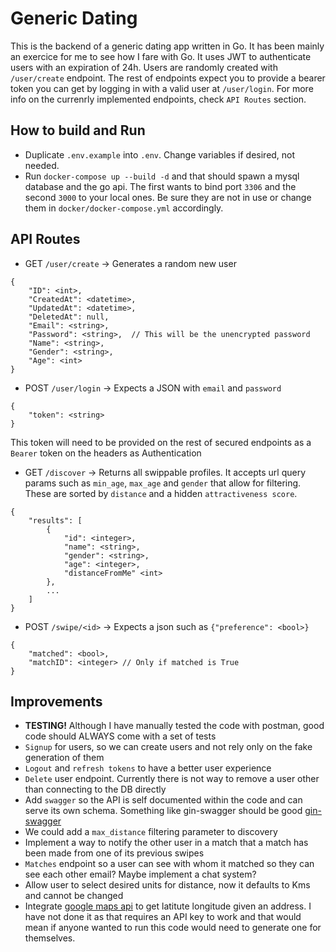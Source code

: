# Generic Dating
This is the backend of a generic dating app written in Go. It has been mainly an exercice for me to see how I fare with Go. It uses JWT to authenticate users with an expiration of 24h. Users are randomly created with `/user/create` endpoint.
The rest of endpoints expect you to provide a bearer token you can get by logging in with a valid user at `/user/login`.
For more info on the currenrly implemented endpoints, check `API Routes` section.


## How to build and Run
- Duplicate `.env.example` into `.env`. Change variables if desired, not needed.
- Run `docker-compose up --build -d` and that should spawn a mysql database and the go api. The first wants to bind port `3306` and the second `3000` to your local ones. Be sure they are not in use or change them in `docker/docker-compose.yml` accordingly.


## API Routes

* GET `/user/create` -> Generates a random new user
```
{
	"ID": <int>,
	"CreatedAt": <datetime>,
	"UpdatedAt": <datetime>,
	"DeletedAt": null,
	"Email": <string>,
	"Password": <string>,  // This will be the unencrypted password
	"Name": <string>,
	"Gender": <string>,
	"Age": <int>
}
```

* POST `/user/login` -> Expects a JSON with `email` and `password`
```
{
    "token": <string>
}
```
This token will need to be provided on the rest of secured endpoints as a `Bearer` token on the headers as Authentication

* GET `/discover` -> Returns all swippable profiles. It accepts url query params such as `min_age`, `max_age` and `gender` that allow for filtering. These are sorted by `distance` and a hidden `attractiveness score`.
```
{
    "results": [
        {
            "id": <integer>,
            "name": <string>,
            "gender": <string>,
            "age": <integer>,
            "distanceFromMe" <int>
        },
        ...
    ]
}
```

* POST `/swipe/<id>` -> Expects a json such as `{"preference": <bool>}`
```
{
    "matched": <bool>,
    "matchID": <integer> // Only if matched is True
}
```

## Improvements

- **TESTING!** Although I have manually tested the code with postman, good code should ALWAYS come with a set of tests
- `Signup` for users, so we can create users and not rely only on the fake generation of them
- `Logout` and `refresh tokens` to have a better user experience
- `Delete` user endpoint. Currently there is not way to remove a user other than connecting to the DB directly
- Add `swagger` so the API is self documented within the code and can serve its own schema. Something like gin-swagger should be good [gin-swagger](https://github.com/swaggo/gin-swagger)
- We could add a `max_distance` filtering parameter to discovery
- Implement a way to notify the other user in a match that a match has been made from one of its previous swipes
- `Matches` endpoint so a user can see with whom it matched so they can see each other email? Maybe implement a chat system?
- Allow user to select desired units for distance, now it defaults to Kms and cannot be changed
- Integrate [google maps api](https://github.com/googlemaps/google-maps-services-go) to get latitute longitude given an address. I have not done it as that requires an API key to work and that would mean if anyone wanted to run this code would need to generate one for themselves.
